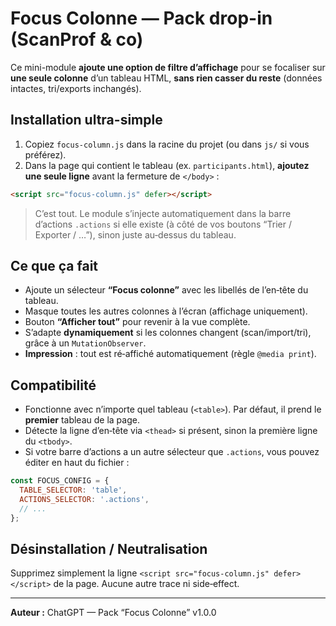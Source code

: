 # Focus Colonne — Pack drop-in (ScanProf & co)

Ce mini-module **ajoute une option de filtre d’affichage** pour se focaliser sur **une seule colonne** d’un tableau HTML, **sans rien casser du reste** (données intactes, tri/exports inchangés).

## Installation ultra-simple

1. Copiez `focus-column.js` dans la racine du projet (ou dans `js/` si vous préférez).
2. Dans la page qui contient le tableau (ex. `participants.html`), **ajoutez une seule ligne** avant la fermeture de `</body>` :

```html
<script src="focus-column.js" defer></script>
```

> C’est tout. Le module s’injecte automatiquement dans la barre d’actions `.actions` si elle existe (à côté de vos boutons “Trier / Exporter / …”), sinon juste au‑dessus du tableau.

## Ce que ça fait

- Ajoute un sélecteur **“Focus colonne”** avec les libellés de l’en‑tête du tableau.
- Masque toutes les autres colonnes à l’écran (affichage uniquement).
- Bouton **“Afficher tout”** pour revenir à la vue complète.
- S’adapte **dynamiquement** si les colonnes changent (scan/import/tri), grâce à un `MutationObserver`.
- **Impression** : tout est ré‑affiché automatiquement (règle `@media print`).

## Compatibilité

- Fonctionne avec n’importe quel tableau (`<table>`). Par défaut, il prend le **premier** tableau de la page.
- Détecte la ligne d’en‑tête via `<thead>` si présent, sinon la première ligne du `<tbody>`.
- Si votre barre d’actions a un autre sélecteur que `.actions`, vous pouvez éditer en haut du fichier :

```js
const FOCUS_CONFIG = {
  TABLE_SELECTOR: 'table',
  ACTIONS_SELECTOR: '.actions',
  // ...
};
```

## Désinstallation / Neutralisation

Supprimez simplement la ligne `<script src="focus-column.js" defer></script>` de la page. Aucune autre trace ni side‑effect.

---

**Auteur :** ChatGPT — Pack “Focus Colonne” v1.0.0
